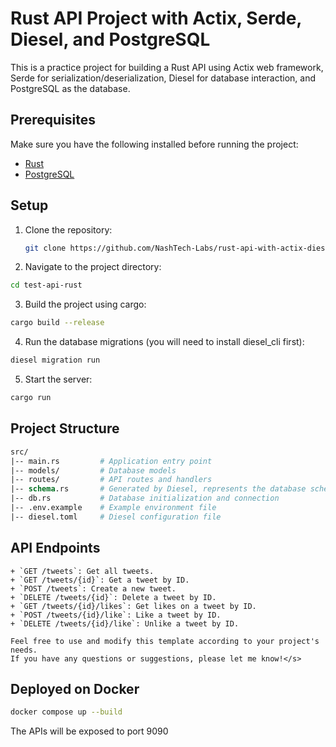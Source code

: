 # Rust API Project with Actix, Serde, Diesel, and PostgreSQL

This is a practice project for building a Rust API using Actix web framework, Serde for serialization/deserialization, Diesel for database interaction, and PostgreSQL as the database.

## Prerequisites

Make sure you have the following installed before running the project:

- [Rust](https://www.rust-lang.org/tools/install)
- [PostgreSQL](https://www.postgresql.org/download/)

## Setup

1. Clone the repository:

   ```bash
   git clone https://github.com/NashTech-Labs/rust-api-with-actix-diesel.git
   ```
2. Navigate to the project directory:

  ```bash
  cd test-api-rust
  ```
3. Build the project using cargo:
  
  ```bash
  cargo build --release
  ```
4. Run the database migrations (you will need to install diesel_cli first):
  
  ```bash
  diesel migration run
  ```
5. Start the server:

  ```bash
  cargo run
  ```

## Project Structure

```graphql
src/
|-- main.rs         # Application entry point
|-- models/         # Database models
|-- routes/         # API routes and handlers
|-- schema.rs       # Generated by Diesel, represents the database schema
|-- db.rs           # Database initialization and connection
|-- .env.example    # Example environment file
|-- diesel.toml     # Diesel configuration file
```

## API Endpoints

    + `GET /tweets`: Get all tweets.
    + `GET /tweets/{id}`: Get a tweet by ID.
    + `POST /tweets`: Create a new tweet.
    + `DELETE /tweets/{id}`: Delete a tweet by ID.
    + `GET /tweets/{id}/likes`: Get likes on a tweet by ID.
    + `POST /tweets/{id}/like`: Like a tweet by ID.
    + `DELETE /tweets/{id}/like`: Unlike a tweet by ID.

```vbnet
Feel free to use and modify this template according to your project's needs.
If you have any questions or suggestions, please let me know!</s>
```

## Deployed on Docker

```bash
docker compose up --build
```
The APIs will be exposed to port 9090